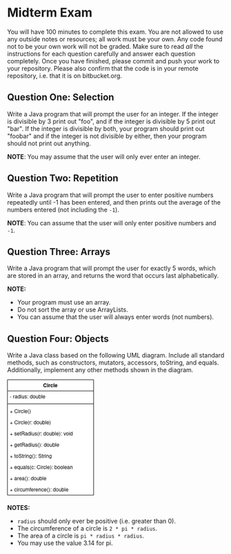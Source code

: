 # Midterm Exam

You will have 100 minutes to complete this exam. You are not allowed to use any outside notes or resources; all work must be your own. Any code found not to be your own work will not be graded. Make sure to read _all_ the instructions for each question carefully and answer each question completely. Once you have finished, please commit and push your work to your repository. Please also confirm that the code is in your remote repository, i.e. that it is on bitbucket.org.

## Question One: Selection

Write a Java program that will prompt the user for an integer. If the integer is divisible by 3 print out "foo", and if the integer is divisible by 5 print out "bar". If the integer is divisible by both, your program should print out "foobar" and if the integer is not divisible by either, then your program should not print out anything.

**NOTE**: You may assume that the user will only ever enter an integer.

## Question Two: Repetition

Write a Java program that will prompt the user to enter positive numbers repeatedly until -1 has been entered, and then prints out the average of the numbers entered (not including the `-1`).

**NOTE**: You can assume that the user will only enter positive numbers and `-1`.

## Question Three: Arrays

Write a Java program that will prompt the user for exactly 5 words, which are stored in an array, and returns the word that occurs last alphabetically.

**NOTE:** 

- Your program must use an array.
- Do not sort the array or use ArrayLists.
- You can assume that the user will always enter words (not numbers).

## Question Four: Objects

Write a Java class based on the following UML diagram. Include all standard methods, such as constructors, mutators, accessors, toString, and equals. Additionally, implement any other methods shown in the diagram.

![Rectangle UML Diagram](./Circle.png)

**NOTES:**

- `radius` should only ever be positive (i.e. greater than 0).
- The circumference of a circle is `2 * pi * radius`.
- The area of a circle is `pi * radius * radius`.
- You may use the value 3.14 for pi.
